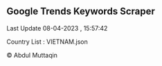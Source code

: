 

## Google Trends Keywords Scraper 
 
Last Update 08-04-2023 , 15:57:42

Country List :
VIETNAM.json



© Abdul Muttaqin 
